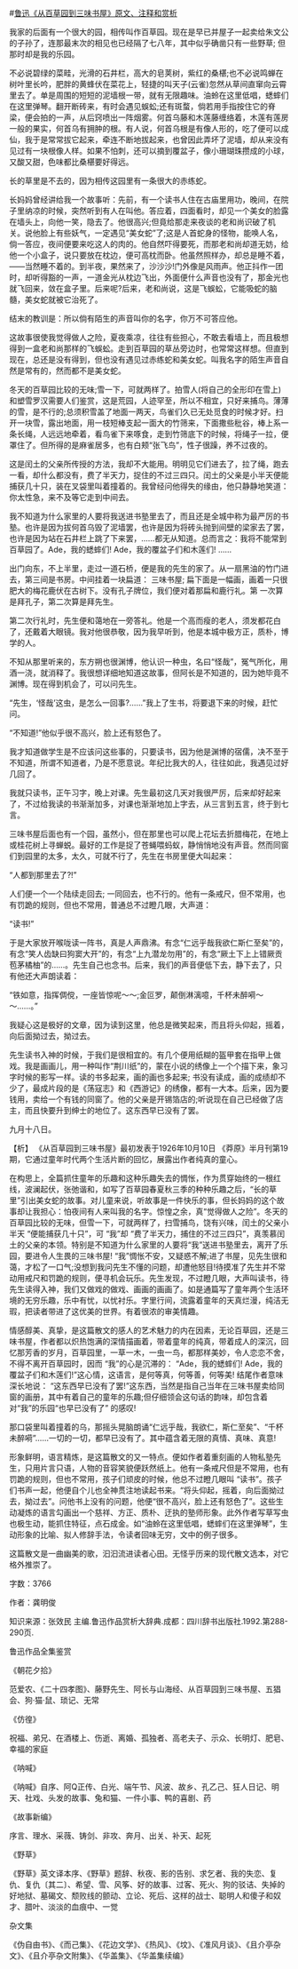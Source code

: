 #[鲁迅《从百草园到三味书屋》原文、注释和赏析](https://www.vrrw.net/wx/9428.html)

我家的后面有一个很大的园，相传叫作百草园。现在是早已并屋子一起卖给朱文公的子孙了，连那最末次的相见也已经隔了七八年，其中似乎确凿只有一些野草; 但那时却是我的乐园。

不必说碧绿的菜畦，光滑的石井栏，高大的皂荚树，紫红的桑椹;也不必说鸣蝉在树叶里长吟，肥胖的黄蜂伏在菜花上，轻捷的叫天子(云雀)忽然从草间直窜向云霄里去了。单是周围的短短的泥墙根一带，就有无限趣味。油蛉在这里低唱，蟋蟀们在这里弹琴。翻开断砖来，有时会遇见蜈蚣;还有斑蝥，倘若用手指按住它的脊梁，便会拍的一声，从后窍喷出一阵烟雾。何首乌藤和木莲藤缠络着，木莲有莲房一般的果实，何首乌有拥肿的根。有人说，何首乌根是有像人形的，吃了便可以成仙，我于是常常拔它起来，牵连不断地拔起来，也曾因此弄坏了泥墙，却从来没有见过有一块根像人样。如果不怕刺，还可以摘到覆盆子，像小珊瑚珠攒成的小球，又酸又甜，色味都比桑椹要好得远。

长的草里是不去的，因为相传这园里有一条很大的赤练蛇。

长妈妈曾经讲给我一个故事听：先前，有一个读书人住在古庙里用功，晚间，在院子里纳凉的时候，突然听到有人在叫他。答应着，四面看时，却见一个美女的脸露在墙头上，向他一笑，隐去了。他很高兴;但竟给那走来夜谈的老和尚识破了机关。说他脸上有些妖气，一定遇见“美女蛇”了;这是人首蛇身的怪物，能唤人名，倘一答应，夜间便要来吃这人的肉的。他自然吓得要死，而那老和尚却道无妨，给他一个小盒子，说只要放在枕边，便可高枕而卧。他虽然照样办，却总是睡不着，——当然睡不着的。到半夜，果然来了，沙沙沙!门外像是风雨声。他正抖作一团时，却听得豁的一声，一道金光从枕边飞出，外面便什么声音也没有了，那金光也就飞回来，敛在盒子里。后来呢?后来，老和尚说，这是飞蜈蚣，它能吸蛇的脑髓，美女蛇就被它治死了。

结末的教训是：所以倘有陌生的声音叫你的名字，你万不可答应他。

这故事很使我觉得做人之险，夏夜乘凉，往往有些担心，不敢去看墙上，而且极想得到一盒老和尚那样的飞蜈蚣。走到百草园的草丛旁边时，也常常这样想。但直到现在，总还是没有得到，但也没有遇见过赤练蛇和美女蛇。叫我名字的陌生声音自然是常有的，然而都不是美女蛇。

冬天的百草园比较的无味;雪一下，可就两样了。拍雪人(将自己的全形印在雪上)和塑雪罗汉需要人们鉴赏，这是荒园，人迹罕至，所以不相宜，只好来捕鸟。薄薄的雪，是不行的;总须积雪盖了地面一两天，鸟雀们久已无处觅食的时候才好。扫开一块雪，露出地面，用一枝短棒支起一面大的竹筛来，下面撒些秕谷，棒上系一条长绳，人远远地牵着，看鸟雀下来啄食，走到竹筛底下的时候，将绳子一拉，便罩住了。但所得的是麻雀居多，也有白颊“张飞鸟”，性子很躁，养不过夜的。

这是闰土的父亲所传授的方法，我却不大能用。明明见它们进去了，拉了绳，跑去一看，却什么都没有，费了半天力，捉住的不过三四只。闰土的父亲是小半天便能捕获几十只，装在叉袋里叫着撞着的。我曾经问他得失的缘由，他只静静地笑道：你太性急，来不及等它走到中间去。

我不知道为什么家里的人要将我送进书塾里去了，而且还是全城中称为最严厉的书塾。也许是因为拔何首乌毁了泥墙罢，也许是因为将砖头抛到间壁的梁家去了罢，也许是因为站在石井栏上跳了下来罢，……都无从知道。总而言之：我将不能常到百草园了。Ade，我的蟋蟀们! Ade，我的覆盆子们和木莲们! ……

出门向东，不上半里，走过一道石桥，便是我的先生的家了。从一扇黑油的竹门进去，第三间是书房。中间挂着一块扁道： 三味书屋; 扁下面是一幅画，画着一只很肥大的梅花鹿伏在古树下。没有孔子牌位，我们便对着那扁和鹿行礼。第 一次算是拜孔子，第二次算是拜先生。

第二次行礼时，先生便和蔼地在一旁答礼。他是一个高而瘦的老人，须发都花白了，还戴着大眼镜。我对他很恭敬，因为我早听到，他是本城中极方正，质朴，博学的人。

不知从那里听来的，东方朔也很渊博，他认识一种虫，名曰“怪哉”，冤气所化，用酒一浇，就消释了。我很想详细地知道这故事，但阿长是不知道的，因为她毕竟不渊博。现在得到机会了，可以问先生。

“先生，‘怪哉’这虫，是怎么一回事?……”我上了生书，将要退下来的时候，赶忙问。

“不知道!”他似乎很不高兴，脸上还有怒色了。

我才知道做学生是不应该问这些事的，只要读书，因为他是渊博的宿儒，决不至于不知道，所谓不知道者，乃是不愿意说。年纪比我大的人，往往如此，我遇见过好几回了。

我就只读书，正午习字，晚上对课。先生最初这几天对我很严厉，后来却好起来了，不过给我读的书渐渐加多，对课也渐渐地加上字去，从三言到五言，终于到七言。

三味书屋后面也有一个园，虽然小，但在那里也可以爬上花坛去折腊梅花，在地上或桂花树上寻蝉蜕。最好的工作是捉了苍蝇喂蚂蚁，静悄悄地没有声音。然而同窗们到园里的太多，太久，可就不行了，先生在书房里便大叫起来：

“人都到那里去了?!”

人们便一个一个陆续走回去; 一同回去，也不行的。他有一条戒尺，但不常用，也有罚跪的规则，但也不常用，普通总不过瞪几眼，大声道：

“读书!”

于是大家放开喉咙读一阵书，真是人声鼎沸。有念“仁远乎哉我欲仁斯仁至矣”的，有念“笑人齿缺曰狗窦大开”的，有念“上九潜龙勿用”的，有念“厥土下上上错厥贡苞茅橘柚”的……。先生自己也念书。后来，我们的声音便低下去，静下去了，只有他还大声朗读着：

“铁如意，指挥倜傥，一座皆惊呢～～;金叵罗，颠倒淋漓噫，千杯未醉嗬～～……。”

我疑心这是极好的文章，因为读到这里，他总是微笑起来，而且将头仰起，摇着，向后面拗过去，拗过去。

先生读书入神的时候，于我们是很相宜的。有几个便用纸糊的盔甲套在指甲上做戏。我是画画儿，用一种叫作“荆川纸”的，蒙在小说的绣像上一个个描下来，象习字时候的影写一样。读的书多起来，画的画也多起来; 书没有读成，画的成绩却不少了，最成片段的是《荡寇志》和《西游记》的绣像，都有一大本。后来，因为要钱用，卖给一个有钱的同窗了。他的父亲是开锡箔店的;听说现在自己已经做了店主，而且快要升到绅士的地位了。这东西早已没有了罢。

九月十八日。



【析】 《从百草园到三味书屋》最初发表于1926年10月10日 《莽原》半月刊第19期，它通过童年时代两个生活片断的回忆，展露出作者纯真的童心。

在构思上，全篇抓住童年的乐趣和这种乐趣失去的惆怅，作为贯穿始终的一根红线，波澜起伏，张弛谐和，如写了百草园春夏秋三季的种种乐趣之后，“长的草里”引出美女蛇的故事。对儿童来说，听故事是一件快乐的事，但长妈妈的这个故事却让我担心：怕夜间有人来叫我的名字。惊惶之余，真“觉得做人之险”。冬天的百草园比较的无味，但雪一下，可就两样了，扫雪捕鸟，饶有兴味，闰土的父亲小半天 “便能捕获几十只”，可 “我”却 “费了半天力，捕住的不过三四只”，真羡慕闰土的父亲的本领。特别是不知道为什么家里的人要将“我”送进书塾里去，离开了乐园，要进令人生畏的三味书屋! “我”惆怅不安，又疑惑不解;进了书屋，见先生很和蔼，才松了一口气;没想到我问先生不懂的问题，却遭他怒目!待摸准了先生并不常动用戒尺和罚跪的规则，便寻机会玩乐。先生发现，不过瞪几眼，大声叫读书，待先生读得入神，我们又做戏的做戏、画画的画画了。如是通篇写了童年两个生活环境的无穷乐趣，乐中有忧，以忧衬乐。字里行间，流露着童年的天真烂漫，纯洁无瑕，把读者带进了这优美的世界。有着很浓的审美情趣。

情感醇美、真挚，是这篇散文的感人的艺术魅力的内在因素，无论百草园，还是三味书屋，作者都以炽热饱满的深情描画着，带着童年的纯真，带着成人的深沉，回忆那芳香的岁月，百草园里，一草一木，一虫一鸟，都那样美妙，令人恋恋不舍，不得不离开百草园时，因而 “我”的心是沉滞的： “Ade，我的蟋蟀们! Ade，我的覆盆子们和木莲们!”这心情，这语言，是何等真，何等善，何等美! 结尾作者意味深长地说： “这东西早已没有了罢!”这东西，当然是指自己当年在三味书屋卖给同窗的画册，其中有着自己的童年的乐趣;但仔细领会这句话的韵味，却包含着对“我”的乐园“也早已没有了” 的感叹!

那口袋里叫着撞着的乌，那摇头晃脑朗诵“仁远乎哉，我欲仁，斯仁至矣”、“千杯未醉嗬”……一切的一切，都早已没有了。其中蕴含着无限的真情、真味、真意!

形象鲜明，语言精炼，是这篇散文的又一特点。便如作者着重刻画的人物私塾先生，只用片言只语，人物的音容笑貌便跃然纸上。他有一条戒尺但是不常用，也有罚跪的规则，但也不常用，孩子们顽皮的时候，他总不过瞪几眼叫 “读书”。孩子们书声一起，他便自个儿也全神贯注地读起书来。“将头仰起，摇着，向后面拗过去，拗过去”。问他书上没有的问题，他便“很不高兴，脸上还有怒色了”。这些生动凝炼的语言勾画出一个慈祥、方正、质朴、迂执的塾师形象。此外作者写草写虫也极生动，能抓住特征，点石成金。如“油蛉在这里低唱，蟋蟀们在这里弹琴”，生动形象的比喻、拟人修辞手法，令读者回味无穷，文中的例子很多。

这篇散文是一曲幽美的歌，汩汩流进读者心田。无怪乎历来的现代散文选本，对它格外推崇了。

字数：3766

作者：龚明俊

知识来源：张效民 主编.鲁迅作品赏析大辞典.成都：四川辞书出版社.1992.第288-290页.

鲁迅作品全集鉴赏

《朝花夕拾》

范爱农、《二十四孝图》、藤野先生、阿长与山海经、从百草园到三味书屋、五猖会、狗·猫·鼠、琐记、无常

《仿徨》

祝福、弟兄、在酒楼上、伤逝、离婚、孤独者、高老夫子、示众、长明灯、肥皂、幸福的家庭

《呐喊》

《呐喊》自序、阿Q正传、白光、端午节、风波、故乡、孔乙己、狂人日记、明天、社戏、头发的故事、兔和猫、一件小事、鸭的喜剧、药

《故事新编》

序言、理水、采薇、铸剑、非攻、奔月、出关、补天、起死

《野草》

《野草》英文译本序、《野草》题辞、秋夜、影的告别、求乞者、我的失恋、复仇、复仇〔其二〕、希望、雪、风筝、好的故事、过客、死火、狗的驳诘、失掉的好地狱、墓碣文、颓败线的颤动、立论、死后、这样的战士、聪明人和傻子和奴才、腊叶、淡淡的血痕中、一觉

杂文集

《伪自由书》、《而己集》、《花边文学》、《热风》、《坟》、《准风月谈》、《且介亭杂文》、《且介亭杂文附集》、《华盖集》、《华盖集续编》


